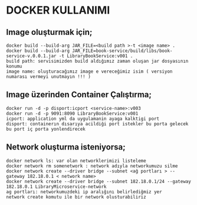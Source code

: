 # DOCKER KULLANIMI

## Image oluşturmak için;
    docker build --build-arg JAR_FILE=<build path >-t <image name> .
    docker build --build-arg JAR_FILE=book-service/build/libs/book-service-v.0.0.1.jar -t LibraryBookService:v001 .
    build path: servisimizden build aldığımız zaman oluşan jar dosyasının konumu
    image name: oluşturacağımız image e vereceğimiz isim ( versiyon numarası vermeyi unutmayın !!! )
## Image üzerinden Container Çalıştırma;
    docker run -d -p disport:icport <service-name>:v003
    docker run -d -p 9091:8090 LibraryBookService:v001
    icport: application yml da uygulamanin ayaga kalktigi port
    disport: containerın dısarıya acildiği port istekler bu porta gelecek bu port iç porta yonlendirecek
## Network oluşturma isteniyorsa;
    docker network ls: var olan networklerimizi listeleme
    docker network rm somenetwork : network adıyla networkumuzu silme
    docker network create --driver bridge --subnet <ağ portları > --gateway 182.18.0.1 < network name>
    docker network create --driver bridge --subnet 182.18.0.1/24 --gateway 182.18.0.1 LibraryMicroservice-network
    ag portları: networkumuzdeki ip aralığını belirlediğmiz yer
    network create komutu ile bir network olusturabiliriz






